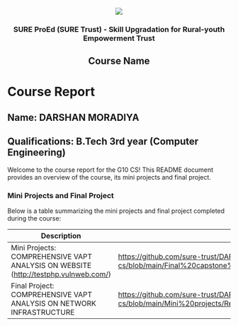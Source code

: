 <!-- PROJECT LOGO -->
<br />

<div align="center">
   <img src='https://user-images.githubusercontent.com/73131499/166115643-d3187f47-d38f-41b2-ae42-5ecbbc60de14.png' />


<h3 align="center">SURE ProEd (SURE Trust) - Skill Upgradation for Rural-youth Empowerment Trust</h3>
  <h2> Course Name </h2>
</div>

# Course Report

## Name: DARSHAN MORADIYA

## Qualifications: B.Tech 3rd year (Computer Engineering)

Welcome to the course report for the G10 CS! This README document provides an overview of the course, its mini projects and final project.

### Mini Projects and Final Project

Below is a table summarizing the mini projects and final project completed during the course:

| Description                               | Link                                    |
|-------------------------------------------|-----------------------------------------|
| Mini Projects: COMPREHENSIVE VAPT ANALYSIS ON WEBSITE (http://testphp.vulnweb.com/)     | https://github.com/sure-trust/DARSHAN-MANISHBHAI-MORADIYA-g10-cs/blob/main/Final%20capstone%20project/Network%20VAPT%20REPORT.docx                         |
| Final Project: COMPREHENSIVE VAPT ANALYSIS ON NETWORK INFRASTRUCTURE    | https://github.com/sure-trust/DARSHAN-MANISHBHAI-MORADIYA-g10-cs/blob/main/Mini%20projects/Report%20for%20WEB(Darshan).docx                        |
